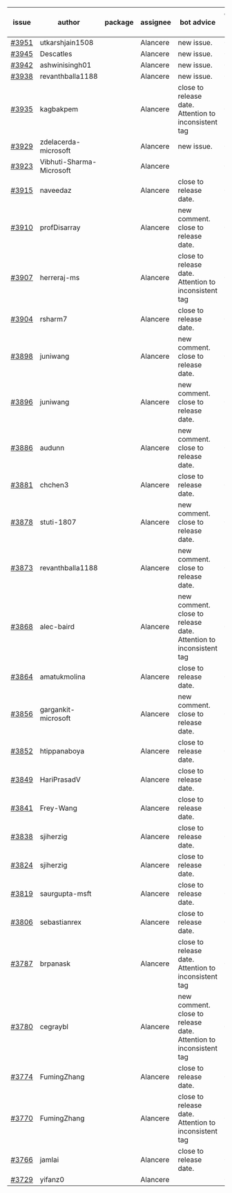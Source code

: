 | issue | author | package | assignee | bot advice | created date of issue | target release date | date from target |
| ------ | ------ | ------ | ------ | ------ | ------ | ------ | :-----: |
| [#3951](https://github.com/Azure/sdk-release-request/issues/3951) | utkarshjain1508 |  | Alancere | new issue. | 03-21 | 04-28 |  |
| [#3945](https://github.com/Azure/sdk-release-request/issues/3945) | Descatles |  | Alancere | new issue. | 03-17 | 04-28 |  |
| [#3942](https://github.com/Azure/sdk-release-request/issues/3942) | ashwinisingh01 |  | Alancere | new issue. | 03-16 | 04-28 |  |
| [#3938](https://github.com/Azure/sdk-release-request/issues/3938) | revanthballa1188 |  | Alancere | new issue. | 03-16 | 04-28 |  |
| [#3935](https://github.com/Azure/sdk-release-request/issues/3935) | kagbakpem |  | Alancere | close to release date.  Attention to inconsistent tag | 03-15 | 03-24 | 2 |
| [#3929](https://github.com/Azure/sdk-release-request/issues/3929) | zdelacerda-microsoft |  | Alancere | new issue. | 03-15 | 04-28 |  |
| [#3923](https://github.com/Azure/sdk-release-request/issues/3923) | Vibhuti-Sharma-Microsoft |  | Alancere |  | 03-10 | 04-28 |  |
| [#3915](https://github.com/Azure/sdk-release-request/issues/3915) | naveedaz |  | Alancere | close to release date.  | 03-10 | 03-24 | 2 |
| [#3910](https://github.com/Azure/sdk-release-request/issues/3910) | profDisarray |  | Alancere | new comment. close to release date.  | 03-09 | 03-24 | 2 |
| [#3907](https://github.com/Azure/sdk-release-request/issues/3907) | herreraj-ms |  | Alancere | close to release date.  Attention to inconsistent tag | 03-08 | 03-24 | 2 |
| [#3904](https://github.com/Azure/sdk-release-request/issues/3904) | rsharm7 |  | Alancere | close to release date.  | 03-07 | 03-24 | 2 |
| [#3898](https://github.com/Azure/sdk-release-request/issues/3898) | juniwang |  | Alancere | new comment. close to release date.  | 03-07 | 03-24 | 2 |
| [#3896](https://github.com/Azure/sdk-release-request/issues/3896) | juniwang |  | Alancere | new comment. close to release date.  | 03-07 | 03-24 | 2 |
| [#3886](https://github.com/Azure/sdk-release-request/issues/3886) | audunn |  | Alancere | new comment. close to release date.  | 03-06 | 03-24 | 2 |
| [#3881](https://github.com/Azure/sdk-release-request/issues/3881) | chchen3 |  | Alancere | close to release date.  | 03-03 | 03-24 | 2 |
| [#3878](https://github.com/Azure/sdk-release-request/issues/3878) | stuti-1807 |  | Alancere | new comment. close to release date.  | 03-03 | 03-24 | 2 |
| [#3873](https://github.com/Azure/sdk-release-request/issues/3873) | revanthballa1188 |  | Alancere | new comment. close to release date.  | 03-03 | 03-24 | 2 |
| [#3868](https://github.com/Azure/sdk-release-request/issues/3868) | alec-baird |  | Alancere | new comment. close to release date.  Attention to inconsistent tag | 03-03 | 03-24 | 2 |
| [#3864](https://github.com/Azure/sdk-release-request/issues/3864) | amatukmolina |  | Alancere | close to release date.  | 03-03 | 03-24 | 2 |
| [#3856](https://github.com/Azure/sdk-release-request/issues/3856) | gargankit-microsoft |  | Alancere | new comment. close to release date.  | 03-02 | 03-24 | 2 |
| [#3852](https://github.com/Azure/sdk-release-request/issues/3852) | htippanaboya |  | Alancere | close to release date.  | 03-01 | 03-24 | 2 |
| [#3849](https://github.com/Azure/sdk-release-request/issues/3849) | HariPrasadV |  | Alancere | close to release date.  | 03-01 | 03-24 | 2 |
| [#3841](https://github.com/Azure/sdk-release-request/issues/3841) | Frey-Wang |  | Alancere | close to release date.  | 02-24 | 03-24 | 2 |
| [#3838](https://github.com/Azure/sdk-release-request/issues/3838) | sjiherzig |  | Alancere | close to release date.  | 02-23 | 03-24 | 2 |
| [#3824](https://github.com/Azure/sdk-release-request/issues/3824) | sjiherzig |  | Alancere | close to release date.  | 02-17 | 03-24 | 2 |
| [#3819](https://github.com/Azure/sdk-release-request/issues/3819) | saurgupta-msft |  | Alancere | close to release date.  | 02-16 | 03-24 | 2 |
| [#3806](https://github.com/Azure/sdk-release-request/issues/3806) | sebastianrex |  | Alancere | close to release date.  | 02-15 | 03-24 | 2 |
| [#3787](https://github.com/Azure/sdk-release-request/issues/3787) | brpanask |  | Alancere | close to release date.  Attention to inconsistent tag | 02-14 | 03-24 | 2 |
| [#3780](https://github.com/Azure/sdk-release-request/issues/3780) | cegraybl |  | Alancere | new comment. close to release date.  Attention to inconsistent tag | 02-13 | 03-24 | 2 |
| [#3774](https://github.com/Azure/sdk-release-request/issues/3774) | FumingZhang |  | Alancere | close to release date.  | 02-13 | 03-24 | 2 |
| [#3770](https://github.com/Azure/sdk-release-request/issues/3770) | FumingZhang |  | Alancere | close to release date.  Attention to inconsistent tag | 02-13 | 03-24 | 2 |
| [#3766](https://github.com/Azure/sdk-release-request/issues/3766) | jamlai |  | Alancere | close to release date.  | 02-10 | 03-24 | 2 |
| [#3729](https://github.com/Azure/sdk-release-request/issues/3729) | yifanz0 |  | Alancere |  | 02-01 | 03-07 |  |
